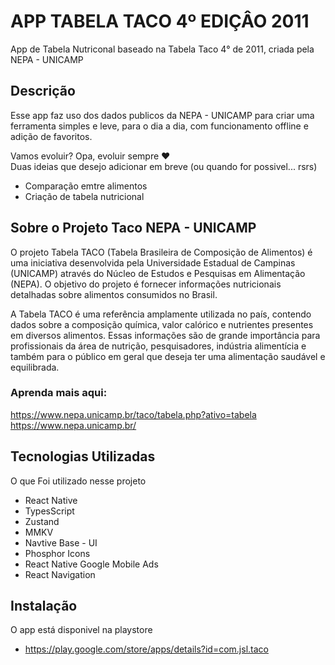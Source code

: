 
# APP TABELA TACO 4º EDIÇÂO 2011

App de Tabela Nutriconal baseado na Tabela Taco 4° de 2011, criada pela NEPA - UNICAMP

## Descrição

Esse app faz uso dos dados publicos da NEPA - UNICAMP para criar uma ferramenta simples e leve, para o dia a dia, com funcionamento offline e adição de favoritos.

Vamos evoluir?
Opa, evoluir sempre ❤️  
Duas ideias que desejo adicionar em breve (ou quando for possivel... rsrs)
- Comparação emtre alimentos
- Criação de tabela nutricional


## Sobre o Projeto Taco NEPA - UNICAMP

O projeto Tabela TACO (Tabela Brasileira de Composição de Alimentos) é uma iniciativa desenvolvida pela Universidade Estadual de Campinas (UNICAMP) através do Núcleo de Estudos e Pesquisas em Alimentação (NEPA). O objetivo do projeto é fornecer informações nutricionais detalhadas sobre alimentos consumidos no Brasil.

A Tabela TACO é uma referência amplamente utilizada no país, contendo dados sobre a composição química, valor calórico e nutrientes presentes em diversos alimentos. Essas informações são de grande importância para profissionais da área de nutrição, pesquisadores, indústria alimentícia e também para o público em geral que deseja ter uma alimentação saudável e equilibrada.

### Aprenda mais aqui:
https://www.nepa.unicamp.br/taco/tabela.php?ativo=tabela
https://www.nepa.unicamp.br/

## Tecnologias Utilizadas

O que Foi utilizado nesse projeto

- React Native
- TypesScript
- Zustand
- MMKV
- Navtive Base - UI
- Phosphor Icons
- React Native Google Mobile Ads
- React Navigation

## Instalação

O app está disponivel na playstore
- https://play.google.com/store/apps/details?id=com.jsl.taco
